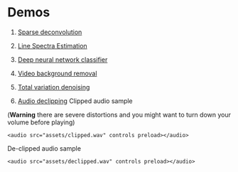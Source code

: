 # Demos 

1. [Sparse deconvolution](https://github.com/kul-forbes/StructuredOptimization.jl/blob/master/demos/SparseDeconvolution.ipynb)

2. [Line Spectra Estimation](https://github.com/kul-forbes/StructuredOptimization.jl/blob/master/demos/LineSpectraEstimation.ipynb)

3. [Deep neural network classifier](https://github.com/kul-forbes/StructuredOptimization.jl/blob/master/demos/DeepNeuralNetworkClassifier.ipynb)

4. [Video background removal](https://github.com/kul-forbes/StructuredOptimization.jl/blob/master/demos/VideoBackgroundRemoval.ipynb)

5. [Total variation denoising](https://github.com/kul-forbes/StructuredOptimization.jl/blob/master/demos/TotalVariationDenoising.ipynb)

6. [Audio declipping](https://github.com/kul-forbes/StructuredOptimization.jl/blob/master/demos/AudioDeclipping.ipynb)
Clipped audio sample 

(**Warning** there are severe distortions and you might want to turn down your volume before playing)
```@raw html        
<audio src="assets/clipped.wav" controls preload></audio>
```

De-clipped audio sample 

```@raw html        
<audio src="assets/declipped.wav" controls preload></audio>
```
